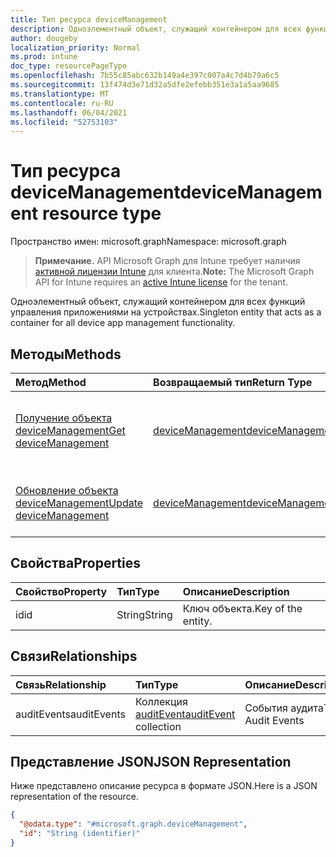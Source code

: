 ```yaml
---
title: Тип ресурса deviceManagement
description: Одноэлементный объект, служащий контейнером для всех функций управления приложениями на устройствах.
author: dougeby
localization_priority: Normal
ms.prod: intune
doc_type: resourcePageType
ms.openlocfilehash: 7b55c85abc632b149a4e397c007a4c7d4b79a6c5
ms.sourcegitcommit: 13f474d3e71d32a5dfe2efebb351e3a1a5aa9685
ms.translationtype: MT
ms.contentlocale: ru-RU
ms.lasthandoff: 06/04/2021
ms.locfileid: "52753103"
---
```

# <a name="devicemanagement-resource-type"></a><span data-ttu-id="09b98-103">Тип ресурса deviceManagement</span><span class="sxs-lookup"><span data-stu-id="09b98-103">deviceManagement resource type</span></span>

<span data-ttu-id="09b98-104">Пространство имен: microsoft.graph</span><span class="sxs-lookup"><span data-stu-id="09b98-104">Namespace: microsoft.graph</span></span>

> <span data-ttu-id="09b98-105">**Примечание.** API Microsoft Graph для Intune требует наличия [активной лицензии Intune](https://go.microsoft.com/fwlink/?linkid=839381) для клиента.</span><span class="sxs-lookup"><span data-stu-id="09b98-105">**Note:** The Microsoft Graph API for Intune requires an [active Intune license](https://go.microsoft.com/fwlink/?linkid=839381) for the tenant.</span></span>

<span data-ttu-id="09b98-106">Одноэлементный объект, служащий контейнером для всех функций управления приложениями на устройствах.</span><span class="sxs-lookup"><span data-stu-id="09b98-106">Singleton entity that acts as a container for all device app management functionality.</span></span>

## <a name="methods"></a><span data-ttu-id="09b98-107">Методы</span><span class="sxs-lookup"><span data-stu-id="09b98-107">Methods</span></span>
|<span data-ttu-id="09b98-108">Метод</span><span class="sxs-lookup"><span data-stu-id="09b98-108">Method</span></span>|<span data-ttu-id="09b98-109">Возвращаемый тип</span><span class="sxs-lookup"><span data-stu-id="09b98-109">Return Type</span></span>|<span data-ttu-id="09b98-110">Описание</span><span class="sxs-lookup"><span data-stu-id="09b98-110">Description</span></span>|
|:---|:---|:---|
|[<span data-ttu-id="09b98-111">Получение объекта deviceManagement</span><span class="sxs-lookup"><span data-stu-id="09b98-111">Get deviceManagement</span></span>](../api/intune-auditing-devicemanagement-get.md)|[<span data-ttu-id="09b98-112">deviceManagement</span><span class="sxs-lookup"><span data-stu-id="09b98-112">deviceManagement</span></span>](../resources/intune-auditing-devicemanagement.md)|<span data-ttu-id="09b98-113">Чтение свойств и связей объекта [deviceManagement](../resources/intune-auditing-devicemanagement.md).</span><span class="sxs-lookup"><span data-stu-id="09b98-113">Read properties and relationships of the [deviceManagement](../resources/intune-auditing-devicemanagement.md) object.</span></span>|
|[<span data-ttu-id="09b98-114">Обновление объекта deviceManagement</span><span class="sxs-lookup"><span data-stu-id="09b98-114">Update deviceManagement</span></span>](../api/intune-auditing-devicemanagement-update.md)|[<span data-ttu-id="09b98-115">deviceManagement</span><span class="sxs-lookup"><span data-stu-id="09b98-115">deviceManagement</span></span>](../resources/intune-auditing-devicemanagement.md)|<span data-ttu-id="09b98-116">Обновление свойств объекта [deviceManagement](../resources/intune-auditing-devicemanagement.md).</span><span class="sxs-lookup"><span data-stu-id="09b98-116">Update the properties of a [deviceManagement](../resources/intune-auditing-devicemanagement.md) object.</span></span>|

## <a name="properties"></a><span data-ttu-id="09b98-117">Свойства</span><span class="sxs-lookup"><span data-stu-id="09b98-117">Properties</span></span>
|<span data-ttu-id="09b98-118">Свойство</span><span class="sxs-lookup"><span data-stu-id="09b98-118">Property</span></span>|<span data-ttu-id="09b98-119">Тип</span><span class="sxs-lookup"><span data-stu-id="09b98-119">Type</span></span>|<span data-ttu-id="09b98-120">Описание</span><span class="sxs-lookup"><span data-stu-id="09b98-120">Description</span></span>|
|:---|:---|:---|
|<span data-ttu-id="09b98-121">id</span><span class="sxs-lookup"><span data-stu-id="09b98-121">id</span></span>|<span data-ttu-id="09b98-122">String</span><span class="sxs-lookup"><span data-stu-id="09b98-122">String</span></span>|<span data-ttu-id="09b98-123">Ключ объекта.</span><span class="sxs-lookup"><span data-stu-id="09b98-123">Key of the entity.</span></span>|

## <a name="relationships"></a><span data-ttu-id="09b98-124">Связи</span><span class="sxs-lookup"><span data-stu-id="09b98-124">Relationships</span></span>
|<span data-ttu-id="09b98-125">Связь</span><span class="sxs-lookup"><span data-stu-id="09b98-125">Relationship</span></span>|<span data-ttu-id="09b98-126">Тип</span><span class="sxs-lookup"><span data-stu-id="09b98-126">Type</span></span>|<span data-ttu-id="09b98-127">Описание</span><span class="sxs-lookup"><span data-stu-id="09b98-127">Description</span></span>|
|:---|:---|:---|
|<span data-ttu-id="09b98-128">auditEvents</span><span class="sxs-lookup"><span data-stu-id="09b98-128">auditEvents</span></span>|<span data-ttu-id="09b98-129">Коллекция [auditEvent](../resources/intune-auditing-auditevent.md)</span><span class="sxs-lookup"><span data-stu-id="09b98-129">[auditEvent](../resources/intune-auditing-auditevent.md) collection</span></span>|<span data-ttu-id="09b98-130">События аудита</span><span class="sxs-lookup"><span data-stu-id="09b98-130">The Audit Events</span></span>|

## <a name="json-representation"></a><span data-ttu-id="09b98-131">Представление JSON</span><span class="sxs-lookup"><span data-stu-id="09b98-131">JSON Representation</span></span>
<span data-ttu-id="09b98-132">Ниже представлено описание ресурса в формате JSON.</span><span class="sxs-lookup"><span data-stu-id="09b98-132">Here is a JSON representation of the resource.</span></span>
<!-- {
  "blockType": "resource",
  "keyProperty": "id",
  "@odata.type": "microsoft.graph.deviceManagement"
}
-->
``` json
{
  "@odata.type": "#microsoft.graph.deviceManagement",
  "id": "String (identifier)"
}
```




